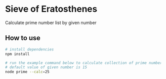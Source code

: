 # Sieve of Eratosthenes
Calculate prime number list by given number


## How to use

``` bash
# install dependencies
npm install

# run the example command below to calculate collection of prime numbers by specified calc parameter.
# default value of given number is 15 
node prime --calc=25
